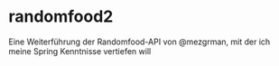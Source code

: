 # randomfood2
Eine Weiterführung der Randomfood-API von @mezgrman, mit der ich meine Spring Kenntnisse vertiefen will
